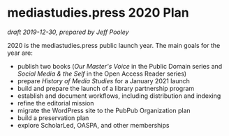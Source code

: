 # mediastudies.press 2020 Plan

*draft 2019-12-30, prepared by Jeff Pooley*

2020 is the mediastudies.press public launch year. The main goals for the year are:

* publish two books (*Our Master's Voice* in the Public Domain series and *Social Media & the Self* in the Open Access Reader series)
* prepare *History of Media Studies* for a January 2021 launch
* build and prepare the launch of a library partnership program
* establish and document workflows, including distribution and indexing
* refine the editorial mission
* migrate the WordPress site to the PubPub Organization plan
* build a preservation plan
* explore ScholarLed, OASPA, and other memberships

